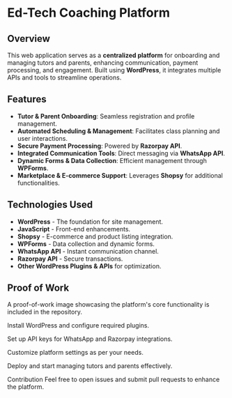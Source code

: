 # Ed-Tech Coaching Platform

## Overview
This web application serves as a **centralized platform** for onboarding and managing tutors and parents, enhancing communication, payment processing, and engagement. Built using **WordPress**, it integrates multiple APIs and tools to streamline operations.

## Features
- **Tutor & Parent Onboarding**: Seamless registration and profile management.
- **Automated Scheduling & Management**: Facilitates class planning and user interactions.
- **Secure Payment Processing**: Powered by **Razorpay API**.
- **Integrated Communication Tools**: Direct messaging via **WhatsApp API**.
- **Dynamic Forms & Data Collection**: Efficient management through **WPForms**.
- **Marketplace & E-commerce Support**: Leverages **Shopsy** for additional functionalities.

## Technologies Used
- **WordPress** - The foundation for site management.
- **JavaScript** - Front-end enhancements.
- **Shopsy** - E-commerce and product listing integration.
- **WPForms** - Data collection and dynamic forms.
- **WhatsApp API** - Instant communication channel.
- **Razorpay API** - Secure transactions.
- **Other WordPress Plugins & APIs** for optimization.

## Proof of Work
A proof-of-work image showcasing the platform's core functionality is included in the repository.  

Install WordPress and configure required plugins.

Set up API keys for WhatsApp and Razorpay integrations.

Customize platform settings as per your needs.

Deploy and start managing tutors and parents effectively.

Contribution
Feel free to open issues and submit pull requests to enhance the platform.


